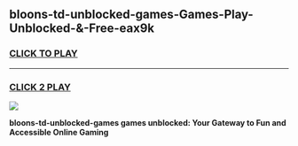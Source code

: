 
## bloons-td-unblocked-games-Games-Play-Unblocked-&-Free-eax9k
<h3>
<a href="https://premium76.site?title=bloons-td-unblocked-games&ref=24A">CLICK TO PLAY</a></h3>
<hr>

<h3>
<a href="https://premium76.site?title=bloons-td-unblocked-games&ref=24A">CLICK 2 PLAY</a>
  
</h3>

<a href="https://premium76.site?title=bloons-td-unblocked-games&ref=24A"><img src="https://clearcache.store/games.png"></a>


**bloons-td-unblocked-games games unblocked: Your Gateway to Fun and Accessible Online Gaming**
